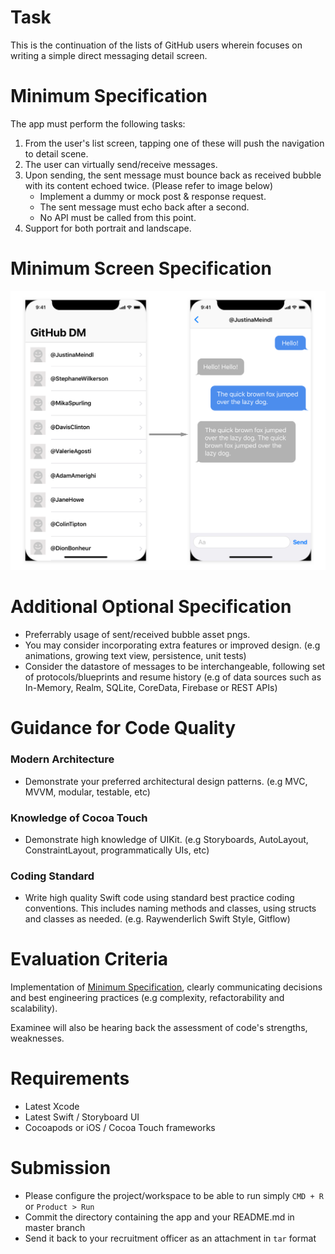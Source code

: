 # Task

This is the continuation of the lists of GitHub users wherein focuses on writing a simple direct messaging detail screen.

# Minimum Specification

The app must perform the following tasks:

1. From the user's list screen, tapping one of these will push the navigation to detail scene.
2. The user can virtually send/receive messages.
3. Upon sending, the sent message must bounce back as received bubble with its content echoed twice. (Please refer to image below)
   - Implement a dummy or mock post & response request.
   - The sent message must echo back after a second.
   - No API must be called from this point.
4. Support for both portrait and landscape.

# Minimum Screen Specification

![](resources/example-screenshot.png)

# Additional Optional Specification

- Preferrably usage of sent/received bubble asset pngs.
- You may consider incorporating extra features or improved design. (e.g animations, growing text view, persistence, unit tests)
- Consider the datastore of messages to be interchangeable, following set of protocols/blueprints and resume history (e.g of data sources such as In-Memory, Realm, SQLite, CoreData, Firebase or REST APIs)

# Guidance for Code Quality

### Modern Architecture

- Demonstrate your preferred architectural design patterns. (e.g MVC, MVVM, modular, testable, etc)

### Knowledge of Cocoa Touch

- Demonstrate high knowledge of UIKit. (e.g Storyboards, AutoLayout, ConstraintLayout, programmatically UIs, etc)

### Coding Standard

- Write high quality Swift code using standard best practice coding conventions. This includes naming methods and classes, using structs and classes as needed. (e.g. Raywenderlich Swift Style, Gitflow)

# Evaluation Criteria

Implementation of [Minimum Specification](#Minimum-Specification), clearly communicating decisions and best engineering practices (e.g complexity, refactorability and scalability).

Examinee will also be hearing back the assessment of code's strengths, weaknesses.

# Requirements

- Latest Xcode
- Latest Swift / Storyboard UI
- Cocoapods or iOS / Cocoa Touch frameworks

# Submission

- Please configure the project/workspace to be able to run simply `CMD + R` or `Product > Run`
- Commit the directory containing the app and your README.md in master branch
- Send it back to your recruitment officer as an attachment in `tar` format
